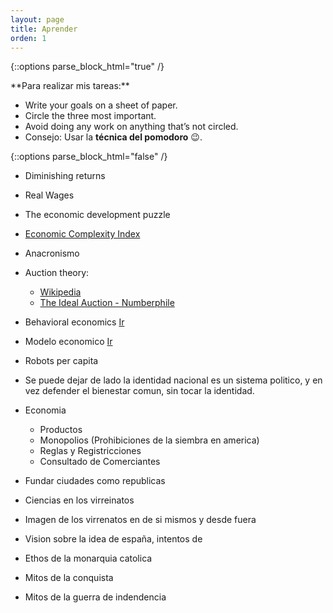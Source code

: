 ```yaml
---
layout: page
title: Aprender
orden: 1
---
```


{::options parse_block_html="true" /}

<div class="message"> 
**Para realizar mis tareas:**

- Write your goals on a sheet of paper.     
- Circle the three most important. 
- Avoid doing any work on anything that’s not circled.
- Consejo: Usar la **técnica del pomodoro** 😉.

</div>

{::options parse_block_html="false" /}

<!--more-->

- Diminishing returns
- Real Wages

- The economic development puzzle

- [Economic Complexity Index](https://en.wikipedia.org/wiki/Economic_Complexity_Index)

- Anacronismo

- Auction theory:
    - [Wikipedia](https://en.wikipedia.org/wiki/Auction_theory)
    - [The Ideal Auction - Numberphile](https://www.youtube.com/watch?v=4kWuxfVbIaU)

- Behavioral economics [Ir](https://en.wikipedia.org/wiki/Behavioral_economics)
- Modelo economico [Ir](https://en.wikipedia.org/wiki/Economic_model)
- Robots per capita

- Se puede dejar de lado la identidad nacional es un sistema politico, y en vez defender el bienestar comun, sin tocar la identidad.

- Economia
    - Productos
    - Monopolios (Prohibiciones de la siembra en america)
    - Reglas y Registricciones
    - Consultado de Comerciantes

- Fundar ciudades como republicas
- Ciencias  en los virreinatos
- Imagen de los virrenatos en de si mismos y desde fuera
- Vision sobre la idea de españa, intentos de 

- Ethos de la monarquia catolica

- Mitos de la conquista
- Mitos de la guerra de indendencia